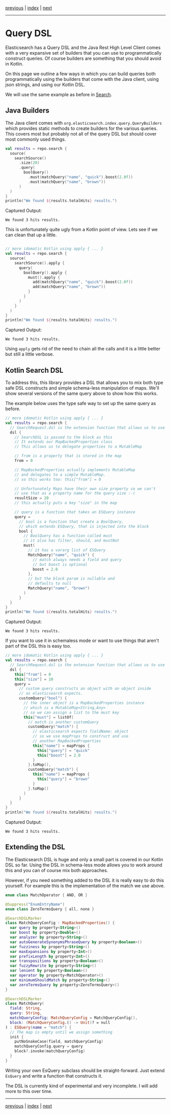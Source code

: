 [previous](search.md) | [index](index.md) | [next](coroutines.md)

___

# Query DSL 

Elasticsearch has a Query DSL and the Java Rest High Level Client comes with a very expansive
set of builders that you can use to programmatically construct queries. Of course builders are 
something that you should avoid in Kotlin. 

On this page we outline a few ways in which you can build queries both programmatically using the builders
that come with the Java client, using json strings, and using our Kotlin DSL.

We will use the same example as before in [Search](search.md). 

## Java Builders

The Java client comes with `org.elasticsearch.index.query.QueryBuilders` which provides static methods 
to create builders for the various queries. This covers most but probably not all of the query DSL 
but should cover most commonly used things.

```kotlin
val results = repo.search {
  source(
    searchSource()
      .size(20)
      .query(
        boolQuery()
          .must(matchQuery("name", "quick").boost(2.0f))
          .must(matchQuery("name", "brown"))
      )
  )
}
println("We found ${results.totalHits} results.")
```

Captured Output:

```
We found 3 hits results.

```

This is unfortunately quite ugly from a Kotlin point of view. Lets see if we can clean that up a little.

```kotlin

// more idomatic Kotlin using apply { ... }
val results = repo.search {
  source(
    searchSource().apply {
      query(
        boolQuery().apply {
          must().apply {
            add(matchQuery("name", "quick").boost(2.0f))
            add(matchQuery("name", "brown"))
          }
        }
      )
    }
  )
}
println("We found ${results.totalHits} results.")
```

Captured Output:

```
We found 3 hits results.

```

Using `apply` gets rid of the need to chain all the calls and it is a little better but still a little verbose. 

## Kotlin Search DSL

To address this, this library provides a DSL that allows you to mix both type safe DSL constructs 
and simple schema-less manipulation of maps. We'll show several versions of the same query above to
show how this works.

The example below uses the type safe way to set up the same query as before.

```kotlin
// more idomatic Kotlin using apply { ... }
val results = repo.search {
  // SearchRequest.dsl is the extension function that allows us to use the dsl.
  dsl {
    // SearchDSL is passed to the block as this
    // It extends our MapBackedProperties class
    // This allows us to delegate properties to a MutableMap

    // from is a property that is stored in the map
    from = 0

    // MapBackedProperties actually implements MutableMap
    // and delegates to a simple MutableMap.
    // so this works too: this["from"] = 0

    // Unfortunately Maps have their own size property so we can't
    // use that as a property name for the query size :-(
    resultSize = 20
    // this actually puts a key "size" in the map

    // query is a function that takes an ESQuery instance
    query =
      // bool is a function that create a BoolQuery,
      // which extends ESQuery, that is injected into the block
      bool {
        // BoolQuery has a function called must
        // it also has filter, should, and mustNot
        must(
          // it has a vararg list of ESQuery
          MatchQuery("name", "quick") {
            // match always needs a field and query
            // but boost is optional
            boost = 2.0
          },
          // but the block param is nullable and
          // defaults to null
          MatchQuery("name", "brown")
        )
      }
  }
}
println("We found ${results.totalHits} results.")
```

Captured Output:

```
We found 3 hits results.

```

If you want to use it in schemaless mode or want to use things that aren't part of the DSL
this is easy too.

```kotlin
// more idomatic Kotlin using apply { ... }
val results = repo.search {
  // SearchRequest.dsl is the extension function that allows us to use the dsl.
  dsl {
    this["from"] = 0
    this["size"] = 10
    query =
      // custom query constructs an object with an object inside
      // as elasticsearch expects.
      customQuery("bool") {
        // the inner object is a MapBackedProperties instance
        // which is a MutableMap<String,Any>
        // so we can assign a list to the must key
        this["must"] = listOf(
          // match is another customQuery
          customQuery("match") {
            // elasticsearch expects fieldName: object
            // so we use mapProps to construct and use
            // another MapBackedProperties
            this["name"] = mapProps {
              this["query"] = "quick"
              this["boost"] = 2.0
            }
          }.toMap(),
          customQuery("match") {
            this["name"] = mapProps {
              this["query"] = "brown"
            }
          }.toMap()
        )
      }
  }
}
println("We found ${results.totalHits} results.")
```

Captured Output:

```
We found 3 hits results.

```

## Extending the DSL

The Elasticsearch DSL is huge and only a small part is covered in our Kotlin DSL so far. Using the DSL
in schema-less mode allows you to work around this and you can of course mix both approaches.

However, if you need something added to the DSL it is really easy to do this yourself. For example 
this is the implementation of the match we use above. 

```kotlin
enum class MatchOperator { AND, OR }

@Suppress("EnumEntryName")
enum class ZeroTermsQuery { all, none }

@SearchDSLMarker
class MatchQueryConfig : MapBackedProperties() {
  var query by property<String>()
  var boost by property<Double>()
  var analyzer by property<String>()
  var autoGenerateSynonymsPhraseQuery by property<Boolean>()
  var fuzziness by property<String>()
  var maxExpansions by property<Int>()
  var prefixLength by property<Int>()
  var transpositions by property<Boolean>()
  var fuzzyRewrite by property<String>()
  var lenient by property<Boolean>()
  var operator by property<MatchOperator>()
  var minimumShouldMatch by property<String>()
  var zeroTermsQuery by property<ZeroTermsQuery>()
}

@SearchDSLMarker
class MatchQuery(
  field: String,
  query: String,
  matchQueryConfig: MatchQueryConfig = MatchQueryConfig(),
  block: (MatchQueryConfig.() -> Unit)? = null
) : ESQuery(name = "match") {
  // The map is empty until we assign something
  init {
    putNoSnakeCase(field, matchQueryConfig)
    matchQueryConfig.query = query
    block?.invoke(matchQueryConfig)
  }
}
```

Writing your own EsQuery subclass should be straight-forward. Just extend `EsQuery` and write a function 
that constructs it.

The DSL is currently kind of experimental and very incomplete. I will add more to this over time.


___

[previous](search.md) | [index](index.md) | [next](coroutines.md)

